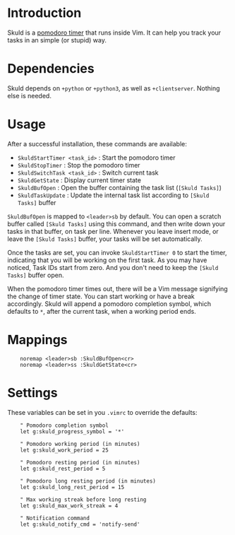 Introduction
============

Skuld is a [pomodoro timer][1] that runs inside Vim. It can help you track
your tasks in an simple (or stupid) way.

[1]: http://en.wikipedia.org/wiki/Pomodoro_technique

Dependencies
============

Skuld depends on `+python` or `+python3`, as well as `+clientserver`.
Nothing else is needed.

Usage
=====

After a successful installation, these commands are available:

- `SkuldStartTimer <task_id>`   : Start the pomodoro timer
- `SkuldStopTimer`              : Stop the pomodoro timer
- `SkuldSwitchTask <task_id>`   : Switch current task
- `SkuldGetState`               : Display current timer state
- `SkuldBufOpen`                : Open the buffer containing the task list (`[Skuld Tasks]`)
- `SkuldTaskUpdate`             : Update the internal task list according to `[Skuld Tasks]` buffer

`SkuldBufOpen` is mapped to `<leader>sb` by default. You can open a scratch
buffer called `[Skuld Tasks]` using this command, and then write down your
tasks in that buffer, on task per line. Whenever you leave insert mode, or
leave the `[Skuld Tasks]` buffer, your tasks will be set automatically.

Once the tasks are set, you can invoke `SkuldStartTimer 0` to start the
timer, indicating that you will be working on the first task. As you may
have noticed, Task IDs start from zero. And you don't need to keep the 
`[Skuld Tasks]` buffer open.

When the pomodoro timer times out, there will be a Vim message signifying
the change of timer state. You can start working or have a break
accordingly. Skuld will append a pomodoro completion symbol, which defaults
to `*`, after the current task, when a working period ends.

Mappings
========

```VimL
    noremap <leader>sb :SkuldBufOpen<cr>
    noremap <leader>ss :SkuldGetState<cr>
```

Settings
========

These variables can be set in you `.vimrc` to override the defaults:

```VimL
    " Pomodoro completion symbol
    let g:skuld_progress_symbol = '*'

    " Pomodoro working period (in minutes)
    let g:skuld_work_period = 25

    " Pomodoro resting period (in minutes)
    let g:skuld_rest_period = 5

    " Pomodoro long resting period (in minutes)
    let g:skuld_long_rest_period = 15

    " Max working streak before long resting
    let g:skuld_max_work_streak = 4

    " Notification command
    let g:skuld_notify_cmd = 'notify-send'
```
